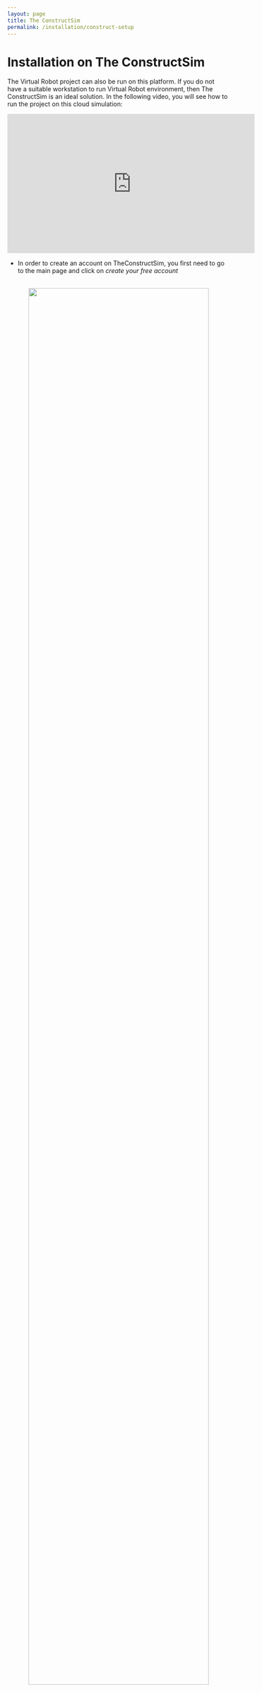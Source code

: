 ```yaml
---
layout: page
title: The ConstructSim
permalink: /installation/construct-setup
---
```


# Installation on The ConstructSim


The Virtual Robot project can also be run on this platform. If you do not have a suitable workstation to run Virtual Robot environment, then The ConstructSim is an ideal solution.
In the following video, you will see how to run the project on this cloud simulation:

<center>
<iframe width="560" height="315" src="https://www.youtube.com/embed/xzQtKx9h3I8" title="YouTube video player" frameborder="0" allow="accelerometer; autoplay; clipboard-write; encrypted-media; gyroscope; picture-in-picture" allowfullscreen>
</iframe>
</center>


* In order to create an account on TheConstructSim, you first need to go to the main page and click on *create your free account*
<br/>
<center>
<img src="https://robocup-rsvrl.github.io/assets/img/the-construct-1.jpg" width="90%"/>
</center>
<br/>

* After you finish signing up and logging in, you can create a new rosject by going to the menu *My Rosjects* under the *ROS Dev. Studio* menu. Then, click on *Create a New Rosject*
<br/>

<center>
<img src="https://robocup-rsvrl.github.io/assets/img/the-construct-2.jpeg" width="90%"/>
</center>
<br/>

* Under ROS Distro, choose ROS2 Foxy. Choose a name for your project and add your description. If you want to create a private project, don't forget to do so.
<br/>

<center>
<img src="https://robocup-rsvrl.github.io/assets/img/the-construct-3.jpeg" width="90%"/>
</center>
<br/>

* After clicking create, it will appear in your rosject list
<br/>

<center>
<img src="https://robocup-rsvrl.github.io/assets/img/the-construct-4.jpeg" width="90%"/>
</center>
<br/>

* Click on your new project and then click on *Run*
<br/>

<center>
<img src="https://robocup-rsvrl.github.io/assets/img/the-construct-5.jpeg" width="90%"/>
</center>

